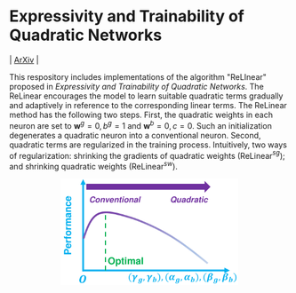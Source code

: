 # Expressivity and Trainability of Quadratic Networks
| [ArXiv](https://arxiv.org/abs/2201.05279) |

This respository includes implementations of the algorithm "ReLInear" proposed in *Expressivity and Trainability of Quadratic Networks*.  The ReLinear encourages the model to learn suitable quadratic terms gradually and adaptively in reference to the corresponding linear terms. The ReLinear method has the following two steps. First, the quadratic weights in each neuron are set to $\textbf{w}^g = 0, b^g = 1$ and $\textbf{w}^b = 0, c = 0$. Such an initialization degenerates a quadratic neuron into a conventional neuron. Second, quadratic terms are regularized in the training process. Intuitively, two ways of regularization: shrinking the gradients of quadratic weights (ReLinear$^{sg}$); and shrinking quadratic weights (ReLinear$^{sw}$).

<p align="center">
  <img width="320" src="https://github.com/FengleiFan/ReLinear/blob/main/Figure_guaranteed_improvements.pdf">
</p>


